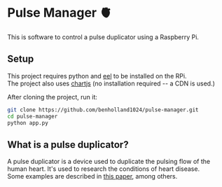 # Pulse Manager 🫀
This is software to control a pulse duplicator using a Raspberry Pi.  

## Setup 
This project requires python and [eel](https://github.com/python-eel/Eel?tab=readme-ov-file#eel) to be installed on the RPi.  
The project also uses [chartjs](https://www.chartjs.org/) (no installation required -- a CDN is used.)  

After cloning the project, run it:
```bash
git clone https://github.com/benholland1024/pulse-manager.git
cd pulse-manager
python app.py
```

## What is a pulse duplicator?
A pulse duplicator is a device used to duplicate the pulsing flow of the human heart. It's used to research the conditions of heart disease.  
Some examples are described in [this paper](https://scholar.sun.ac.za/server/api/core/bitstreams/bccb60ab-9c5d-49c6-a285-ae7c1f789fe6/content), among others.
